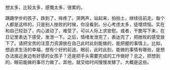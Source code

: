 
想太多，比较太多，感慨太多，很累的。

蹒跚学步的孩子，跌到了，摔疼了。哭两声，站起来，拍拍土，继续往前走。每个人都是这样的，只是别人挫败的时候，你没看到。分心考虑太多，徒增烦恼。实在和自己较劲了，内心波动了，难受了，可以人际上求安慰。或者，干脆写下来，在日记里表达下感受，发泄一下。之后，情绪发泄完了，表达完了，把挫败的感受放下了。请把宝贵的注意力资源放在自己此时此刻能做的，能把握的事情上。比如，想追求生活的幸福，想有个好的前途。眼前，此时此刻，能做的事情有哪些，是想办法接近身边有好感的女孩子？还是把手头需要完成的工作做好？总之，把想到的，眼前能做的事尽力做了。其他，就交给时间慢慢发酵了。大概是这些。
